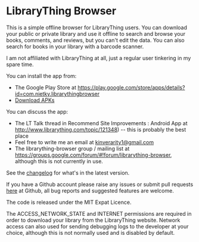 # LibraryThing Browser

This is a simple offline browser for LibraryThing users. You can download your public or private library and use it offline to search and browse your books, comments, and reviews, but you can't edit the data. You can also search for books in your library with a barcode scanner.
 
I am not affiliated with LibraryThing at all, just a regular user tinkering in my spare time.

You can install the app from:

* The Google Play Store at https://play.google.com/store/apps/details?id=com.nietky.librarythingbrowser
* [Download APKs](https://bitbucket.org/sbearlt/librarything-browser/downloads)

You can discuss the app:

* The LT Talk thread in Recommend Site Improvements : Android App at http://www.librarything.com/topic/121348) -- this is probably the best place
* Feel free to write me an email at kinverarity1@gmail.com
* The librarything-browser group / mailing list at https://groups.google.com/forum/#!forum/librarything-browser, although this is not currently in use.

See the [changelog](https://bitbucket.org/sbearlt/librarything-browser/src/newmaster/NEWS) for what's in the latest version.

If you have a Github account please raise any issues or submit pull requests [here](https://github.com/kinverarity1/librarything-browser/issues) at Github, all bug reports and suggested features are welcome.

The code is released under the MIT Expat Licence.

The ACCESS_NETWORK_STATE and INTERNET permissions are required in order to
download your library from the LibraryThing website. Network access can also
used for sending debugging logs to the developer at your choice, although this
is not normally used and is disabled by default.
